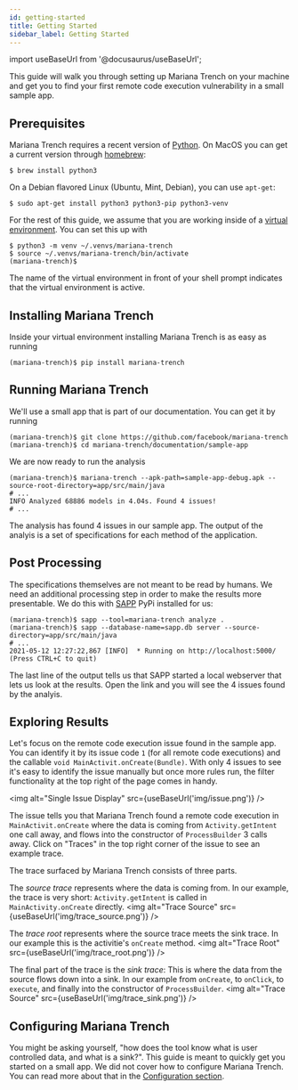 ```yaml
---
id: getting-started
title: Getting Started
sidebar_label: Getting Started
---
```


import useBaseUrl from '@docusaurus/useBaseUrl';

This guide will walk you through setting up Mariana Trench on your machine and get you to find your first remote code execution vulnerability in a small sample app.

## Prerequisites
Mariana Trench requires a recent version of [Python](https://www.python.org/downloads/). On MacOS you can get a current version through [homebrew](https://brew.sh/):

```shell
$ brew install python3
```

On a Debian flavored Linux (Ubuntu, Mint, Debian), you can use `apt-get`:

```shell
$ sudo apt-get install python3 python3-pip python3-venv
```

For the rest of this guide, we assume that you are working inside of a [virtual environment](https://docs.python.org/3/tutorial/venv.html). You can set this up with

```shell
$ python3 -m venv ~/.venvs/mariana-trench
$ source ~/.venvs/mariana-trench/bin/activate
(mariana-trench)$
```

The name of the virtual environment in front of your shell prompt indicates that the virtual environment is active.

## Installing Mariana Trench
Inside your virtual environment installing Mariana Trench is as easy as running

```shell
(mariana-trench)$ pip install mariana-trench
```

## Running Mariana Trench
We'll use a small app that is part of our documentation. You can get it by running

```shell
(mariana-trench)$ git clone https://github.com/facebook/mariana-trench
(mariana-trench)$ cd mariana-trench/documentation/sample-app
```

We are now ready to run the analysis

```shell
(mariana-trench)$ mariana-trench --apk-path=sample-app-debug.apk --source-root-directory=app/src/main/java
# ...
INFO Analyzed 68886 models in 4.04s. Found 4 issues!
# ...
```

The analysis has found 4 issues in our sample app. The output of the analyis is a set of specifications for each method of the application.

## Post Processing
The specifications themselves are not meant to be read by humans. We need an additional processing step in order to make the results more presentable. We do this with [SAPP](https://github.com/facebook/sapp) PyPi installed for us:

```shell
(mariana-trench)$ sapp --tool=mariana-trench analyze .
(mariana-trench)$ sapp --database-name=sapp.db server --source-directory=app/src/main/java
# ...
2021-05-12 12:27:22,867 [INFO]  * Running on http://localhost:5000/ (Press CTRL+C to quit)
```

The last line of the output tells us that SAPP started a local webserver that lets us look at the results. Open the link and you will see the 4 issues found by the analyis.

## Exploring Results
Let's focus on the remote code execution issue found in the sample app. You can identify it by its issue code `1` (for all remote code executions) and the callable `void MainActivit.onCreate(Bundle)`. With only 4 issues to see it's easy to identify the issue manually but once more rules run, the filter functionality at the top right of the page comes in handy.

<img alt="Single Issue Display" src={useBaseUrl('img/issue.png')} />

The issue tells you that Mariana Trench found a remote code execution in `MainActivit.onCreate` where the data is coming from `Activity.getIntent` one call away, and flows into the constructor of `ProcessBuilder` 3 calls away. Click on "Traces" in the top right corner of the issue to see an example trace.

The trace surfaced by Mariana Trench consists of three parts.

The *source trace* represents where the data is coming from. In our example, the trace is very short: `Activity.getIntent` is called in `MainActivity.onCreate` directly.
<img alt="Trace Source" src={useBaseUrl('img/trace_source.png')} />

The *trace root* represents where the source trace meets the sink trace. In our example this is the activitie's `onCreate` method.
<img alt="Trace Root" src={useBaseUrl('img/trace_root.png')} />

The final part of the trace is the *sink trace*: This is where the data from the source flows down into a sink. In our example from `onCreate`, to `onClick`, to `execute`, and finally into the constructor of `ProcessBuilder`.
<img alt="Trace Source" src={useBaseUrl('img/trace_sink.png')} />

## Configuring Mariana Trench
You might be asking yourself, "how does the tool know what is user controlled data, and what is a sink?". This guide is meant to quickly get you started on a small app. We did not cover how to configure Mariana Trench. You can read more about that in the [Configuration section](configuration).
